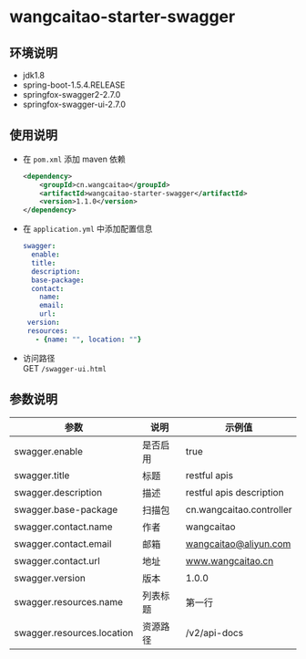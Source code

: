 # wangcaitao-starter-swagger

## 环境说明

* jdk1.8
* spring-boot-1.5.4.RELEASE
* springfox-swagger2-2.7.0
* springfox-swagger-ui-2.7.0

## 使用说明

* 在 `pom.xml` 添加 maven 依赖
    ```xml
    <dependency>
        <groupId>cn.wangcaitao</groupId>
        <artifactId>wangcaitao-starter-swagger</artifactId>
        <version>1.1.0</version>
    </dependency>
    ```
* 在 `application.yml` 中添加配置信息
    ```yaml
    swagger:
      enable:
      title:
      description:
      base-package:
      contact:
        name:
        email:
        url:
     version:
     resources:
       - {name: "", location: ""}
    ```
* 访问路径  
    GET `/swagger-ui.html`

## 参数说明

| 参数                       | 说明     | 示例值                   |
| -------------------------- | -------- | ------------------------ |
| swagger.enable             | 是否启用 | true                     |
| swagger.title              | 标题     | restful apis             |
| swagger.description        | 描述     | restful apis description |
| swagger.base-package       | 扫描包   | cn.wangcaitao.controller |
| swagger.contact.name       | 作者     | wangcaitao               |
| swagger.contact.email      | 邮箱     | wangcaitao@aliyun.com    |
| swagger.contact.url        | 地址     | www.wangcaitao.cn        |
| swagger.version            | 版本     | 1.0.0                    |
| swagger.resources.name     | 列表标题 | 第一行                   |
| swagger.resources.location | 资源路径 | /v2/api-docs             |
